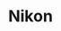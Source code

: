 ---
title: Nikon
crosslinks:
- photography
- photomarket
- photographycirclejerk
- itookapicture
- knolling
- Cameras
- StreetFighter
- travel
- Ultralight
- SonyAlpha
- MacroPorn
- space
- photocritique
- AskReddit
- Leica
- Scams
---